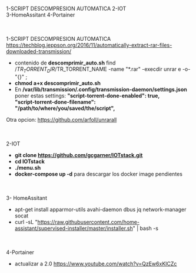 1-SCRIPT DESCOMPRESION AUTOMATICA
2-IOT<br>
3-HomeAssitant
4-Portainer


<br><br>
1-SCRIPT DESCOMPRESION AUTOMATICA<br>
https://techblog.jeppson.org/2016/11/automatically-extract-rar-files-downloaded-transmission/
- contenido de <b>descomprimir_auto.sh</b>
find /$TR_TORRENT_DIR/$TR_TORRENT_NAME -name "*.rar" -execdir unrar e -o- "{}" \;<br>
- <b>chmod a+x descomprimir_auto.sh</b>
- En <b>/var/lib/transmission/.config/transmission-daemon/settings.json</b> poner estas settings:
<b>"script-torrent-done-enabled": true,<br>
"script-torrent-done-filename": "/path/to/where/you/saved/the/script",</b>

Otra opcion: https://github.com/arfoll/unrarall


<br><br>
2-IOT
- <b>git clone https://github.com/gcgarner/IOTstack.git</b>
- <b>cd IOTstack</b>
- <b>./menu.sh</b>
- <b>docker-compose up -d</b> para descargar los docker image pendientes


<br><br>
3- HomeAssitant
- apt-get install apparmor-utils avahi-daemon dbus jq network-manager socat
- curl -sL "https://raw.githubusercontent.com/home-assistant/supervised-installer/master/installer.sh" | bash -s


<br><br>
4-Portainer
- actualizar a 2.0 https://www.youtube.com/watch?v=QzEw6xKICZc
